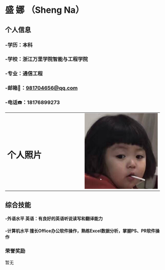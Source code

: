 #  盛   娜 （Sheng Na）

## 个人信息
### -学历：本科
### -学校：浙江万里学院智能与工程学院
### -专业：通信工程
### -邮箱📧：981704656@qq.com
### -电话☎️：18176899273
<table border="0">
  <tr>
    <td width="50%">
      <h1> 个人照片</h1>
    </td>
    <td width="50%">
      <img src="/79F417B9-05E5-4E51-B576-6D7C14D3BF3A.jpeg" width="100%" >      
    </td>
  </tr>
</table>

## 综合技能
#### -外语水平	 英语：有良好的英语听说读写和翻译能力
#### -计算机水平	擅长Office办公软件操作，熟练Excel数据分析，掌握PS、PR软件操作


### 荣誉奖励
暂无

